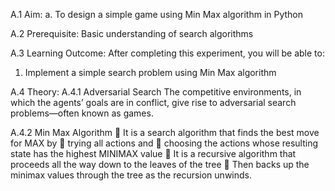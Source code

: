 A.1 Aim: 
a. To design a simple game using Min Max algorithm in Python

A.2
Prerequisite: Basic understanding of search algorithms

A.3 
Learning Outcome:
After completing this experiment, you will be able to:
1. Implement a simple search problem using Min Max algorithm

A.4 Theory:
A.4.1 Adversarial Search
The competitive environments, in which the agents’ goals are in conflict, give rise to adversarial 
search problems—often known as games.

A.4.2 Min Max Algorithm
 It is a search algorithm that finds the best move for MAX by
 trying all actions and 
 choosing the actions whose resulting state has the highest MINIMAX value
 It is a recursive algorithm that proceeds all the way down to the leaves of the tree
 Then backs up the minimax values through the tree as the recursion unwinds.



